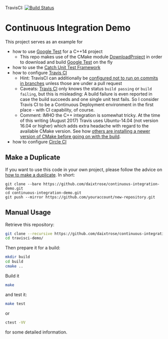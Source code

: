 TravisCI: [![Build Status](https://travis-ci.org/daixtrose/travisci-demo.svg?branch=master)](https://travis-ci.org/daixtrose/travisci-demo)

# Continuous Integration Demo

This project serves as an example for
- how to use [Google Test](https://github.com/google/googletest) for a C++14 project 
  - This repo makes use of the CMake module [DownloadProject](https://github.com/Crascit/DownloadProject) in order to download and build [Google Test](https://github.com/google/googletest) on the fly 
- how to use the [Catch Unit Test Framework](https://github.com/philsquared/Catch)
- how to configure [Travis CI](https://travis-ci.org/)
  - Hint: TravisCI can additionally be [configured not to run on commits in branches](https://stackoverflow.com/questions/31882306/how-to-configure-travis-ci-to-build-pull-requests-merges-to-master-w-o-redunda) unless those are under a pull request
  - Caveats: [Travis CI](https://travis-ci.org/) only knows the status `build passing` or `build failing`, but this is misleading: A build failure is even reported in case the build succeeds and one single unit test fails. So I consider Travis CI to be a Continuous Deployment environment in the first place - with CI capability, of course. 
  - Comment: IMHO the C++ integration is somewhat tricky. At the time of this writing (August 2017) Travis uses Ubuntu-14.04 (not version 16.04 or higher) which adds extra headache with regard to the available CMake version. See how [others are installing a newer version of CMake before going on with the build](https://github.com/ericniebler/range-v3/blob/ce82f561d7dd7ed7286eee6135ca14ca9ed2375d/.travis.yml#L234). 
- how to configure [Circle CI](https://circleci.com/)

## Make a Duplicate

If you want to use this code in your own project, please follow the advice on [how to make a duplicate](https://help.github.com/articles/duplicating-a-repository/). In short:

```
git clone --bare https://github.com/daixtrose/continuous-integration-demo.git
cd continuous-integration-demo.git
git push --mirror https://github.com/youraccount/new-repository.git
```

## Manual Usage 

Retrieve this repository:

```bash
git clone --recursive https://github.com/daixtrose/continuous-integration-demo
cd travisci-demo/
``` 

Then prepare it for a build:
```bash
mkdir build
cd build
cmake ..
```

Build it 

```bash
make
```

and test it:
```bash
make test
```
or
```bash
ctest -VV
```
for some detailed information.
